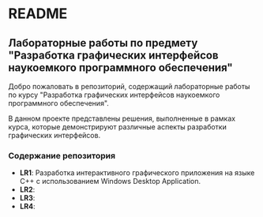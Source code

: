 # README

## Лабораторные работы по предмету "Разработка графических интерфейсов наукоемкого программного обеспечения"

Добро пожаловать в репозиторий, содержащий лабораторные работы по курсу "Разработка графических интерфейсов наукоемкого программного обеспечения". 

В данном проекте представлены решения, выполненные в рамках курса, которые демонстрируют различные аспекты разработки графических интерфейсов.

### Содержание репозитория

- **LR1**: Разработка интерактивного графического приложения на языке C++ с использованием Windows Desktop Application.
- **LR2**: 
- **LR3**:
- **LR4**:
